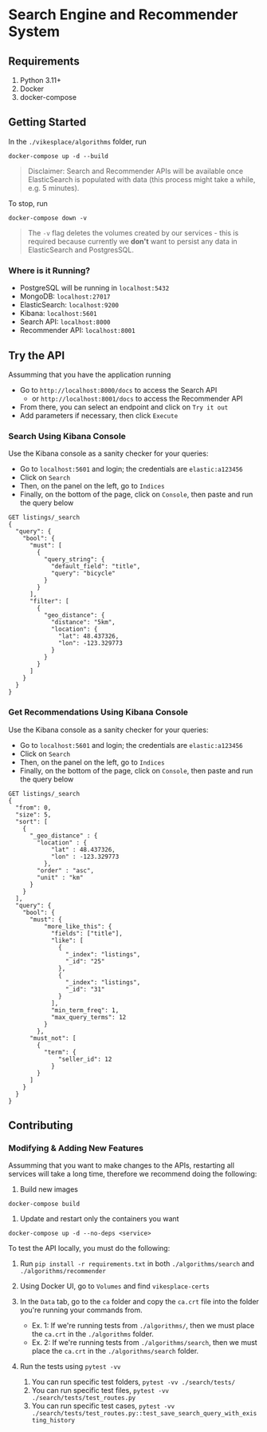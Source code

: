 # Search Engine and Recommender System

## Requirements
1. Python 3.11+
2. Docker
3. docker-compose

## Getting Started

In the `./vikesplace/algorithms` folder, run 
```
docker-compose up -d --build
```
> Disclaimer: Search and Recommender APIs will be available once ElasticSearch is populated with data (this process might take a while, e.g. 5 minutes).

To stop, run
```
docker-compose down -v
```
> The `-v` flag deletes the volumes created by our services - this is
> required because currently we **don't** want to persist any data in
> ElasticSearch and PostgresSQL.

### Where is it Running?
- PostgreSQL will be running in `localhost:5432`
- MongoDB: `localhost:27017`
- ElasticSearch: `localhost:9200`
- Kibana: `localhost:5601`
- Search API: `localhost:8000`
- Recommender API: `localhost:8001`

## Try the API
Assumming that you have the application running
- Go to `http://localhost:8000/docs` to access the Search API
     - or `http://localhost:8001/docs` to access the Recommender API
- From there, you can select an endpoint and click on `Try it out`
- Add parameters if necessary, then click `Execute`

### Search Using Kibana Console
Use the Kibana console as a sanity checker for your queries:
- Go to `localhost:5601` and login; the credentials are `elastic:a123456`
- Click on `Search`
- Then, on the panel on the left, go to `Indices`
- Finally, on the bottom of the page, click on `Console`, then paste and run the query below
```
GET listings/_search
{
  "query": {
    "bool": {
      "must": [
        {
          "query_string": {
            "default_field": "title",
            "query": "bicycle"
          }
        }
      ],
      "filter": [
        {
          "geo_distance": {
            "distance": "5km",
            "location": {
              "lat": 48.437326,
              "lon": -123.329773
            }
          }
        }
      ]
    }
  }
}
```

### Get Recommendations Using Kibana Console
Use the Kibana console as a sanity checker for your queries:
- Go to `localhost:5601` and login; the credentials are `elastic:a123456`
- Click on `Search`
- Then, on the panel on the left, go to `Indices`
- Finally, on the bottom of the page, click on `Console`, then paste and run the query below
```
GET listings/_search
{ 
  "from": 0,
  "size": 5, 
  "sort": [
    {
      "_geo_distance" : {
        "location" : {
            "lat" : 48.437326, 
            "lon" : -123.329773
          },
        "order" : "asc",
        "unit" : "km"
      }
    }
  ],
  "query": {
    "bool": {
      "must": {
          "more_like_this": {
            "fields": ["title"],
            "like": [
              {
                "_index": "listings",
                "_id": "25"
              },
              {
                "_index": "listings",
                "_id": "31"
              }
            ],
            "min_term_freq": 1,
            "max_query_terms": 12
          }
        },
      "must_not": [
        {
          "term": {
              "seller_id": 12
            }
        }
      ]
    } 
  }
}
```

## Contributing
### Modifying & Adding New Features
Assumming that you want to make changes to the APIs, restarting all services will 
take a long time, therefore we recommend doing the following: 

1. Build new images
```
docker-compose build
```
1. Update and restart only the containers you want
```
docker-compose up -d --no-deps <service>
```
To test the API locally, you must do the following:
1. Run `pip install -r requirements.txt` in both `./algorithms/search` and 
  `./algorithms/recommender`
2. Using Docker UI, go to `Volumes` and find `vikesplace-certs`
3. In the `Data` tab, go to the `ca` folder and copy the `ca.crt` file into the 
folder you're running your commands from.
   - Ex. 1: If we're running tests from `./algorithms/`, then we must place the 
    `ca.crt` in the `./algorithms` folder.
   - Ex. 2: If we're running tests from `./algorithms/search`, then we must place 
    the `ca.crt` in the `./algorithms/search` folder.

1. Run the tests using `pytest -vv`
    1. You can run specific test folders, `pytest -vv ./search/tests/`
    2. You can run specific test files, `pytest -vv ./search/tests/test_routes.py`
    3. You can run specific test cases, `pytest -vv ./search/tests/test_routes.py::test_save_search_query_with_existing_history`

